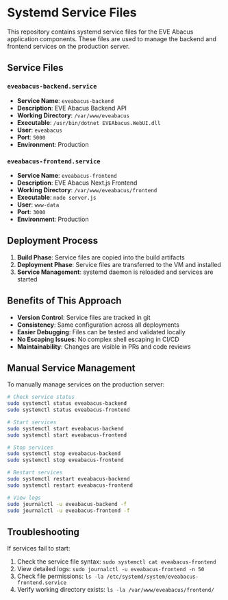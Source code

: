# Systemd Service Files

This repository contains systemd service files for the EVE Abacus application components. These files are used to manage the backend and frontend services on the production server.

## Service Files

### `eveabacus-backend.service`
- **Service Name**: `eveabacus-backend`
- **Description**: EVE Abacus Backend API
- **Working Directory**: `/var/www/eveabacus`
- **Executable**: `/usr/bin/dotnet EVEAbacus.WebUI.dll`
- **User**: `eveabacus`
- **Port**: `5000`
- **Environment**: Production

### `eveabacus-frontend.service`
- **Service Name**: `eveabacus-frontend`
- **Description**: EVE Abacus Next.js Frontend
- **Working Directory**: `/var/www/eveabacus/frontend`
- **Executable**: `node server.js`
- **User**: `www-data`
- **Port**: `3000`
- **Environment**: Production

## Deployment Process

1. **Build Phase**: Service files are copied into the build artifacts
2. **Deployment Phase**: Service files are transferred to the VM and installed
3. **Service Management**: systemd daemon is reloaded and services are started

## Benefits of This Approach

- **Version Control**: Service files are tracked in git
- **Consistency**: Same configuration across all deployments
- **Easier Debugging**: Files can be tested and validated locally
- **No Escaping Issues**: No complex shell escaping in CI/CD
- **Maintainability**: Changes are visible in PRs and code reviews

## Manual Service Management

To manually manage services on the production server:

```bash
# Check service status
sudo systemctl status eveabacus-backend
sudo systemctl status eveabacus-frontend

# Start services
sudo systemctl start eveabacus-backend
sudo systemctl start eveabacus-frontend

# Stop services
sudo systemctl stop eveabacus-backend
sudo systemctl stop eveabacus-frontend

# Restart services
sudo systemctl restart eveabacus-backend
sudo systemctl restart eveabacus-frontend

# View logs
sudo journalctl -u eveabacus-backend -f
sudo journalctl -u eveabacus-frontend -f
```

## Troubleshooting

If services fail to start:

1. Check the service file syntax: `sudo systemctl cat eveabacus-frontend`
2. View detailed logs: `sudo journalctl -u eveabacus-frontend -n 50`
3. Check file permissions: `ls -la /etc/systemd/system/eveabacus-frontend.service`
4. Verify working directory exists: `ls -la /var/www/eveabacus/frontend/` 